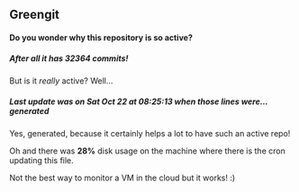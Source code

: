 ## Greengit

#### Do you wonder why this repository is so active?

##### After all it has 32364 commits!

But is it *really* active? Well...

##### Last update was on Sat Oct 22 at 08:25:13 when those lines were... generated

Yes, generated, because it certainly helps a lot to have such an active repo!

Oh and there was **28%** disk usage on the machine
where there is the cron updating this file.

Not the best way to monitor a VM in the cloud but it works! :)
